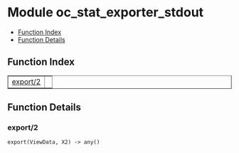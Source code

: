

# Module oc_stat_exporter_stdout #
* [Function Index](#index)
* [Function Details](#functions)

<a name="index"></a>

## Function Index ##


<table width="100%" border="1" cellspacing="0" cellpadding="2" summary="function index"><tr><td valign="top"><a href="#export-2">export/2</a></td><td></td></tr></table>


<a name="functions"></a>

## Function Details ##

<a name="export-2"></a>

### export/2 ###

`export(ViewData, X2) -> any()`

